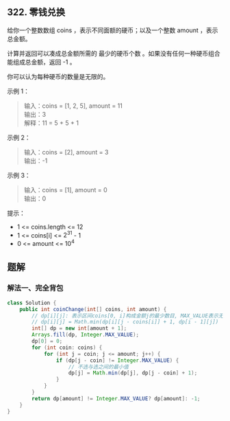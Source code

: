 ## 322. 零钱兑换

给你一个整数数组 coins ，表示不同面额的硬币；以及一个整数 amount ，表示总金额。

计算并返回可以凑成总金额所需的 最少的硬币个数 。如果没有任何一种硬币组合能组成总金额，返回 -1 。

你可以认为每种硬币的数量是无限的。

 

示例 1：

>输入：coins = [1, 2, 5], amount = 11  
>输出：3   
>解释：11 = 5 + 5 + 1  


示例 2：

>输入：coins = [2], amount = 3  
>输出：-1  


示例 3：

>输入：coins = [1], amount = 0  
>输出：0  
 

提示：

- 1 <= coins.length <= 12
- 1 <= coins[i] <= $2^{31}$ - 1
- 0 <= amount <= $10^4$


## 题解

### 解法一、完全背包

```java
class Solution {
    public int coinChange(int[] coins, int amount) {
        // dp[i][j]: 表示区间coins[0, i]构成金额j的最少数目, MAX_VALUE表示无解
        // dp[i][j] = Math.min(dp[i][j - coins[i]] + 1, dp[i - 1][j])
        int[] dp = new int[amount + 1];
        Arrays.fill(dp, Integer.MAX_VALUE);
        dp[0] = 0;
        for (int coin: coins) {
            for (int j = coin; j <= amount; j++) {
                if (dp[j - coin] != Integer.MAX_VALUE) {
                    // 不选与选之间的最小值
                    dp[j] = Math.min(dp[j], dp[j - coin] + 1);
                }
            }
        }
        return dp[amount] != Integer.MAX_VALUE? dp[amount]: -1;
    }
}
```

